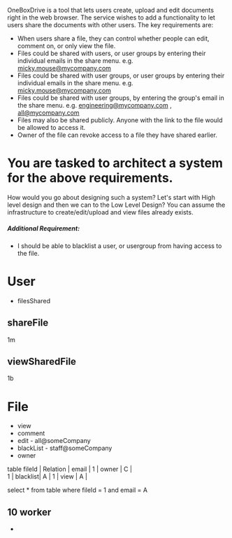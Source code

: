 OneBoxDrive is a tool that lets users create, upload and edit documents right in the web browser.
The service wishes to add a functionality to let users share the documents with other users.
The key requirements are:
- When users share a file, they can control whether people can edit, comment on, or only view the file.
- Files could be shared with users, or user groups by entering their individual emails in the share menu. e.g. micky.mouse@mycompany.com
- Files could be shared with user groups, or user groups by entering their individual emails in the share menu. e.g. micky.mouse@mycompany.com
- Files could be shared with user groups, by entering the group's email in the share menu. e.g. engineering@mycompany.com , all@mycompany.com
- Files may also be shared publicly. Anyone with the link to the file would be allowed to access it.
- Owner of the file can revoke access to a file they have shared earlier. 

# You are tasked to architect a system for the above requirements.
How would you go about designing such a system?
Let's start with High level design and then we can to the Low Level Design?
You can assume the infrastructure to create/edit/upload and view files already exists.

##### Additional Requirement:
- I should be able to blacklist a user, or usergroup from having access to the file.

# User
- filesShared


## shareFile
1m

## viewSharedFile
1b

# File
- view
- comment
- edit - all@someCompany
- blackList - staff@someCompany
- owner

table
fileId | Relation | email          | 
1      | owner    | C              |  
1      | blacklist| A              |
1      | view     | A              |





select * from table
where fileId = 1
and email = A


10 worker
- 
- 








